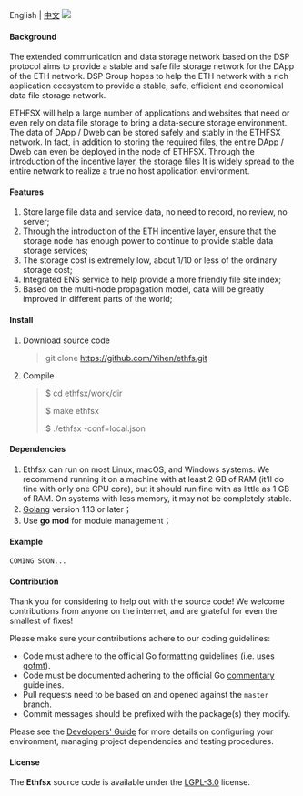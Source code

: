 English | [中文](README_CN.md) ![](https://img.shields.io/badge/status-wip-orange.svg?style=flat-square)
####  Background

The extended communication and data storage network based on the DSP protocol aims to provide a stable and safe file storage network for the DApp of the ETH network. DSP Group hopes to help the ETH network with a rich application ecosystem to provide a stable, safe, efficient and economical data file storage network.

ETHFSX will help a large number of applications and websites that need or even rely on data file storage to bring a data-secure storage environment. The data of DApp / Dweb can be stored safely and stably in the ETHFSX network. In fact, in addition to storing the required files, the entire DApp / Dweb can even be deployed in the node of ETHFSX. Through the introduction of the incentive layer, the storage files It is widely spread to the entire network to realize a true no host application environment.



#### Features

1. Store large file data and service data, no need to record, no review, no server;
2. Through the introduction of the ETH incentive layer, ensure that the storage node has enough power to continue to provide stable data storage services;
3. The storage cost is extremely low, about 1/10 or less of the ordinary storage cost;
4. Integrated ENS service to help provide a more friendly file site index;
5. Based on the multi-node propagation model, data will be greatly improved in different parts of the world;



#### Install

1. Download source code

   >  git clone https://github.com/Yihen/ethfs.git

2. Compile

   > $ cd ethfsx/work/dir
   >
   > $  make ethfsx
   >
   >  $ ./ethfsx -conf=local.json



#### Dependencies

1. Ethfsx can run on most Linux, macOS, and Windows systems. We recommend running it on a machine with at least 2 GB of RAM (it’ll do fine with only one CPU core), but it should run fine with as little as 1 GB of RAM. On systems with less memory, it may not be completely stable.
2. [Golang](https://golang.org/doc/install) version 1.13 or later；
3. Use **go mod** for module management；



#### Example
```text
COMING SOON...
```



#### Contribution

Thank you for considering to help out with the source code! We welcome contributions from anyone on the internet, and are grateful for even the smallest of fixes!

Please make sure your contributions adhere to our coding guidelines:

- Code must adhere to the official Go [formatting](https://golang.org/doc/effective_go.html#formatting) guidelines (i.e. uses [gofmt](https://golang.org/cmd/gofmt/)).
- Code must be documented adhering to the official Go [commentary](https://golang.org/doc/effective_go.html#commentary) guidelines.
- Pull requests need to be based on and opened against the `master` branch.
- Commit messages should be prefixed with the package(s) they modify.

Please see the [Developers' Guide](https://github.com/DSP_Labs/docs/Developers'-Guide) for more details on configuring your environment, managing project dependencies and testing procedures.



#### License

The **Ethfsx** source code is available under the [LGPL-3.0](https://github.com/ETHFSx/docs/LICENSE) license.